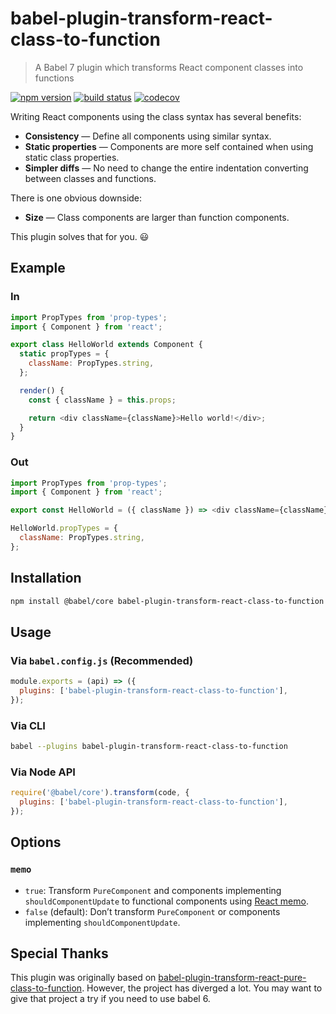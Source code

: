 # babel-plugin-transform-react-class-to-function

> A Babel 7 plugin which transforms React component classes into functions

[![npm version][npm-image]][npm-url] [![build status][github-actions-image]][github-actions-url]
[![codecov][codecov-image]][codecov-url]

Writing React components using the class syntax has several benefits:

- **Consistency** — Define all components using similar syntax.
- **Static properties** — Components are more self contained when using static class properties.
- **Simpler diffs** — No need to change the entire indentation converting between classes and
  functions.

There is one obvious downside:

- **Size** — Class components are larger than function components.

This plugin solves that for you. 😃

## Example

### In

```js
import PropTypes from 'prop-types';
import { Component } from 'react';

export class HelloWorld extends Component {
  static propTypes = {
    className: PropTypes.string,
  };

  render() {
    const { className } = this.props;

    return <div className={className}>Hello world!</div>;
  }
}
```

### Out

```js
import PropTypes from 'prop-types';
import { Component } from 'react';

export const HelloWorld = ({ className }) => <div className={className}>Hello world!</div>;

HelloWorld.propTypes = {
  className: PropTypes.string,
};
```

## Installation

```sh
npm install @babel/core babel-plugin-transform-react-class-to-function
```

## Usage

### Via `babel.config.js` (Recommended)

```js
module.exports = (api) => ({
  plugins: ['babel-plugin-transform-react-class-to-function'],
});
```

### Via CLI

```sh
babel --plugins babel-plugin-transform-react-class-to-function
```

### Via Node API

```js
require('@babel/core').transform(code, {
  plugins: ['babel-plugin-transform-react-class-to-function'],
});
```

## Options

### `memo`

- `true`: Transform `PureComponent` and components implementing `shouldComponentUpdate` to
  functional components using [React memo].
- `false` (default): Don’t transform `PureComponent` or components implementing
  `shouldComponentUpdate`.

## Special Thanks

This plugin was originally based on [babel-plugin-transform-react-pure-class-to-function]. However,
the project has diverged a lot. You may want to give that project a try if you need to use babel 6.

[babel-plugin-transform-react-pure-class-to-function]:
  https://www.npmjs.com/package/babel-plugin-transform-react-pure-class-to-function
[codecov-image]:
  https://codecov.io/gh/remcohaszing/babel-plugin-transform-react-class-to-function/branch/main/graph/badge.svg
[codecov-url]: https://codecov.io/gh/remcohaszing/babel-plugin-transform-react-class-to-function
[npm-image]: https://img.shields.io/npm/v/babel-plugin-transform-react-class-to-function.svg
[npm-url]: https://www.npmjs.com/package/babel-plugin-transform-react-class-to-function
[react memo]: https://reactjs.org/docs/react-api.html#reactmemo
[github-actions-image]:
  https://github.com/remcohaszing/babel-plugin-transform-react-class-to-function/workflows/ci/badge.svg
[github-actions-url]:
  https://github.com/remcohaszing/babel-plugin-transform-react-class-to-function/actions

